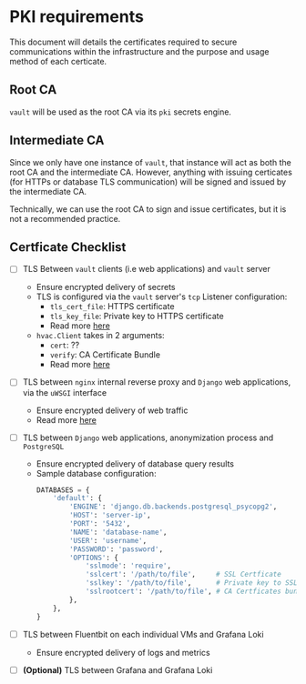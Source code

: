 # PKI requirements
This document will details the certificates required to secure communications within the infrastructure and the purpose and usage method of each certicate.

## Root CA

`vault` will be used as the root CA via its `pki` secrets engine.

## Intermediate CA

Since we only have one instance of `vault`, that instance will act as both the root CA and the intermediate CA. However, anything with issuing certicates (for HTTPs or database TLS communication) will be signed and issued by the intermediate CA.

Technically, we can use the root CA to sign and issue certificates, but it is not a recommended practice.

## Certficate Checklist

* [ ] TLS Between `vault` clients (i.e web applications) and `vault` server
    * Ensure encrypted delivery of secrets
    * TLS is configured via the `vault` server's `tcp` Listener configuration: 
        * `tls_cert_file`: HTTPS certificate
        * `tls_key_file`: Private key to HTTPS certificate
        * Read more [here](https://developer.hashicorp.com/vault/docs/configuration/listener/tcp#tcp-listener-parameters)
    * `hvac.Client` takes in 2 arguments:
        * `cert`: ??
        * `verify`: CA Certificate Bundle
        * Read more [here](https://hvac.readthedocs.io/en/stable/source/hvac_v1.html#hvac.v1.Client.__init__)

* [ ] TLS between `nginx` internal reverse proxy and `Django` web applications, via the `uWSGI` interface
    * Ensure encrypted delivery of web traffic
    * Read more [here](https://docs.nginx.com/nginx/admin-guide/web-server/app-gateway-uwsgi-django/)

* [ ] TLS between `Django` web applications, anonymization process and `PostgreSQL`
    * Ensure encrypted delivery of database query results
    * Sample database configuration:
        ```python
        DATABASES = {
            'default': {
                'ENGINE': 'django.db.backends.postgresql_psycopg2',
                'HOST': 'server-ip',
                'PORT': '5432',
                'NAME': 'database-name',
                'USER': 'username',
                'PASSWORD': 'password',
                'OPTIONS': {
                    'sslmode': 'require',
                    'sslcert': '/path/to/file',     # SSL Certficate
                    'sslkey': '/path/to/file',      # Private key to SSL Certficate
                    'sslrootcert': '/path/to/file', # CA Certficates bundle
                },
            },
        }
        ```

* [ ]  TLS between Fluentbit on each individual VMs and Grafana Loki 
    * Ensure encrypted delivery of logs and metrics

* [ ] **(Optional)** TLS between Grafana and Grafana Loki